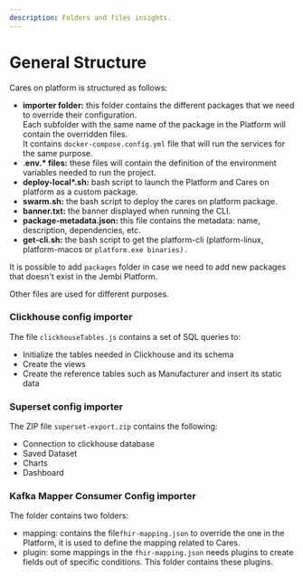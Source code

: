 ```yaml
---
description: Folders and files insights.
---
```


# General Structure

Cares on platform is structured as follows:&#x20;

* **importer folder:** this folder contains the different packages that we need to override their configuration. \
  Each subfolder with the same name of the package in the Platform will contain the overridden files. \
  It contains `docker-compose.config.yml` file that will run the services for the same purpose.
* .**env.\* files:** these files will contain the definition of the environment variables needed to run the project.&#x20;
* **deploy-local\*.sh:** bash script to launch the Platform and Cares on platform as a custom package.
* **swarm.sh:** the bash script to deploy the cares on platform package.
* **banner.txt:** the banner displayed when running the CLI.
* **package-metadata.json:** this file contains the metadata: name, description, dependencies, etc.
* **get-cli.sh:** the bash script to get the platform-cli (platform-linux, platform-macos or `platform.exe binaries).`

It is possible to add `packages` folder in case we need to add new packages that doesn't exist in the Jembi Platform.

Other files are used for different purposes.

### Clickhouse config importer

The file `clickhouseTables.js` contains a set of SQL queries to:

* Initialize the tables needed in Clickhouse and its schema
* Create the views
* Create the reference tables such as Manufacturer and insert its static data&#x20;

### Superset config importer

The ZIP file `superset-export.zip` contains the following:&#x20;

* Connection to clickhouse database
* Saved Dataset&#x20;
* Charts&#x20;
* Dashboard

### Kafka Mapper Consumer Config importer

The folder contains two folders:&#x20;

* mapping: contains the file`fhir-mapping.json` to override the one in the Platform, it is used to define the mapping related to Cares.
* plugin: some mappings in the `fhir-mapping.json` needs plugins to create fields out of specific conditions. This folder contains these plugins.
